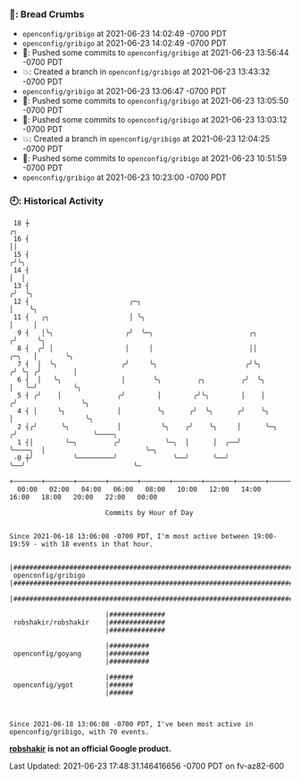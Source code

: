 ### 🍞: Bread Crumbs

 *  `openconfig/gribigo` at 2021-06-23 14:02:49 -0700 PDT
 *  `openconfig/gribigo` at 2021-06-23 14:02:49 -0700 PDT
 * 🚢: Pushed some commits to `openconfig/gribigo` at 2021-06-23 13:56:44 -0700 PDT
 * 💥: Created a branch in `openconfig/gribigo` at 2021-06-23 13:43:32 -0700 PDT
 *  `openconfig/gribigo` at 2021-06-23 13:06:47 -0700 PDT
 * 🚢: Pushed some commits to `openconfig/gribigo` at 2021-06-23 13:05:50 -0700 PDT
 * 🚢: Pushed some commits to `openconfig/gribigo` at 2021-06-23 13:03:12 -0700 PDT
 * 💥: Created a branch in `openconfig/gribigo` at 2021-06-23 12:04:25 -0700 PDT
 * 🚢: Pushed some commits to `openconfig/gribigo` at 2021-06-23 10:51:59 -0700 PDT
 *  `openconfig/gribigo` at 2021-06-23 10:23:00 -0700 PDT

### 🕘: Historical Activity
```
 18 ┼                                                                                 ╭╮
 16 ┤                                                                                 ││
 15 ┤                                                                                ╭╯╰╮
 14 ┤                                                                                │  │
 13 ┤                                                                               ╭╯  ╰╮
 12 ┤                         ╭─╮                                                   │    ╰╮
 11 ┤   ╭╮                    │ ╰╮                                                  │     │
  9 ┤   │╰╮                  ╭╯  ╰─╮                        ╭╮                     ╭╯     ╰╮
  8 ┤  ╭╯ │                  │     │                        ││               ╭─╮   │       ╰╮
  7 ┤  │  ╰╮                ╭╯     ╰╮                      ╭╯╰╮             ╭╯ ╰╮ ╭╯        │
  6 ┤  │   ╰╮               │       ╰╮         ╭╮         ╭╯  ╰╮            │   ╰─╯         ╰╮
  5 ┤ ╭╯    │              ╭╯        │        ╭╯╰╮        │    │           ╭╯                ╰╮
  4 ┤ │     ╰╮             │         ╰╮      ╭╯  ╰╮      ╭╯    ╰╮          │                  ╰╮
  2 ┤╭╯      ╰╮            │          ╰╮    ╭╯    ╰╮     │      ╰─╮       ╭╯                   ╰────╮
  1 ┤│        ╰─╮         ╭╯           ╰─╮  │      │  ╭──╯        ╰────╮  │                         ╰─╮
 -0 ┼╯          ╰─────────╯              ╰──╯      ╰──╯                ╰──╯                           ╰─
    +───────+───────+───────+───────+───────+───────+───────+───────+───────+───────+───────+───────+────
  00:00   02:00   04:00   06:00   08:00   10:00   12:00   14:00   16:00   18:00   20:00   22:00   00:00   

						Commits by Hour of Day


Since 2021-06-18 13:06:08 -0700 PDT, I'm most active between 19:00-19:59 - with 18 events in that hour.

```



```
                        |######################################################################
 openconfig/gribigo     |######################################################################
                        |######################################################################

                        |##############
 robshakir/robshakir    |##############
                        |##############

                        |##########
 openconfig/goyang      |##########
                        |##########

                        |######
 openconfig/ygot        |######
                        |######



Since 2021-06-18 13:06:08 -0700 PDT, I've been most active in openconfig/gribigo, with 70 events.

```
**[robshakir](mailto:robjs@google.com) is not an official Google product.**


Last Updated: 2021-06-23 17:48:31.146416656 -0700 PDT on fv-az82-600
